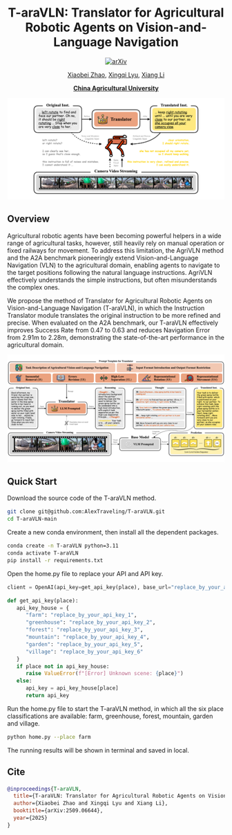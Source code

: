 <div align="center">
<h1>T-araVLN: Translator for Agricultural Robotic Agents on Vision-and-Language Navigation</h1>
<a href="https://arxiv.org/abs/2509.06644"><img src="https://img.shields.io/badge/arXiv-2509.06644-b31b1b" alt="arXiv"></a>

[Xiaobei Zhao](https://github.com/AlexTraveling), [Xingqi Lyu](https://github.com/AlexTraveling), [Xiang Li](https://faculty.cau.edu.cn/lx_7543/)

**[China Agricultural University](https://ciee.cau.edu.cn)**

![Overview of T-araVLN](image_for_readme/fig_teaser.jpg)
</div>

## Overview
Agricultural robotic agents have been becoming powerful helpers in a wide range of agricultural tasks, however, still heavily rely on manual operation or fixed railways for movement. To address this limitation, the AgriVLN method and the A2A benchmark pioneeringly extend Vision-and-Language Navigation (VLN) to the agricultural domain, enabling agents to navigate to the target positions following the natural language instructions. AgriVLN effectively understands the simple instructions, but often misunderstands the complex ones.

We propose the method of Translator for Agricultural Robotic Agents on Vision-and-Language Navigation (T-araVLN), in which the Instruction Translator module translates the original instruction to be more refined and precise. When evaluated on the A2A benchmark, our T-araVLN effectively improves Success Rate from 0.47 to 0.63 and reduces Navigation Error from 2.91m to 2.28m, demonstrating the state-of-the-art performance in the agricultural domain.

![Method of T-araVLN](image_for_readme/fig_method.jpeg)

## Quick Start
Download the source code of the T-araVLN method.
```bash
git clone git@github.com:AlexTraveling/T-araVLN.git
cd T-araVLN-main
```
Create a new conda environment, then install all the dependent packages.
```bash
conda create -n T-araVLN python=3.11
conda activate T-araVLN
pip install -r requirements.txt
```
Open the home.py file to replace your API and API key.
```python
client = OpenAI(api_key=get_api_key(place), base_url="replace_by_your_api")
```
```python
def get_api_key(place):
   api_key_house = {
      "farm": "replace_by_your_api_key_1",
      "greenhouse": "replace_by_your_api_key_2",
      "forest": "replace_by_your_api_key_3",
      "mountain": "replace_by_your_api_key_4",
      "garden": "replace_by_your_api_key_5",
      "village": "replace_by_your_api_key_6"
   }
   if place not in api_key_house:
      raise ValueError(f"[Error] Unknown scene: {place}")
   else:
      api_key = api_key_house[place]
      return api_key
```
Run the home.py file to start the T-araVLN method, in which all the six place classifications are available: farm, greenhouse, forest, mountain, garden and village.
```bash
python home.py --place farm
```
The running results will be shown in terminal and saved in local.

## Cite
```bibtex
@inproceedings{T-araVLN,
  title={T-araVLN: Translator for Agricultural Robotic Agents on Vision-and-Language Navigation},
  author={Xiaobei Zhao and Xingqi Lyu and Xiang Li},
  booktitle={arXiv:2509.06644},
  year={2025}
}
```